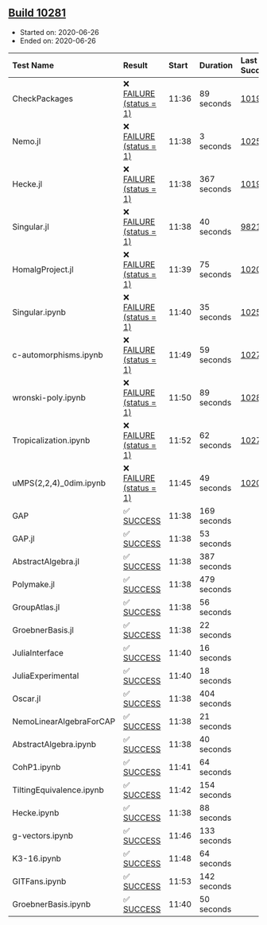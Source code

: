 ## [Build 10281](https://oscarci.mathematik.uni-kl.de/job/oscar/10281/)

* Started on: 2020-06-26
* Ended on: 2020-06-26

| Test Name    | Result | Start | Duration | Last Success | First Failure |
|:-------------|:-------|:------|:---------|:-------------|:--------------|
| CheckPackages | ❌ [FAILURE (status = 1)](https://oscarci.mathematik.uni-kl.de/job/oscar/10281/artifact/logs/build-10281/CheckPackages.log) | 11:36 | 89 seconds | [10197](https://oscarci.mathematik.uni-kl.de/job/oscar/10197/) | [10198](https://oscarci.mathematik.uni-kl.de/job/oscar/10198/) |
| Nemo.jl | ❌ [FAILURE (status = 1)](https://oscarci.mathematik.uni-kl.de/job/oscar/10281/artifact/logs/build-10281/Nemo.jl.log) | 11:38 | 3 seconds | [10252](https://oscarci.mathematik.uni-kl.de/job/oscar/10252/) | [10253](https://oscarci.mathematik.uni-kl.de/job/oscar/10253/) |
| Hecke.jl | ❌ [FAILURE (status = 1)](https://oscarci.mathematik.uni-kl.de/job/oscar/10281/artifact/logs/build-10281/Hecke.jl.log) | 11:38 | 367 seconds | [10197](https://oscarci.mathematik.uni-kl.de/job/oscar/10197/) | [10198](https://oscarci.mathematik.uni-kl.de/job/oscar/10198/) |
| Singular.jl | ❌ [FAILURE (status = 1)](https://oscarci.mathematik.uni-kl.de/job/oscar/10281/artifact/logs/build-10281/Singular.jl.log) | 11:38 | 40 seconds | [9821](https://oscarci.mathematik.uni-kl.de/job/oscar/9821/) | [9822](https://oscarci.mathematik.uni-kl.de/job/oscar/9822/) |
| HomalgProject.jl | ❌ [FAILURE (status = 1)](https://oscarci.mathematik.uni-kl.de/job/oscar/10281/artifact/logs/build-10281/HomalgProject.jl.log) | 11:39 | 75 seconds | [10209](https://oscarci.mathematik.uni-kl.de/job/oscar/10209/) | [10210](https://oscarci.mathematik.uni-kl.de/job/oscar/10210/) |
| Singular.ipynb | ❌ [FAILURE (status = 1)](https://oscarci.mathematik.uni-kl.de/job/oscar/10281/artifact/logs/build-10281/Singular.ipynb.log) | 11:40 | 35 seconds | [10252](https://oscarci.mathematik.uni-kl.de/job/oscar/10252/) | [10253](https://oscarci.mathematik.uni-kl.de/job/oscar/10253/) |
| c-automorphisms.ipynb | ❌ [FAILURE (status = 1)](https://oscarci.mathematik.uni-kl.de/job/oscar/10281/artifact/logs/build-10281/c-automorphisms.ipynb.log) | 11:49 | 59 seconds | [10279](https://oscarci.mathematik.uni-kl.de/job/oscar/10279/) | [10280](https://oscarci.mathematik.uni-kl.de/job/oscar/10280/) |
| wronski-poly.ipynb | ❌ [FAILURE (status = 1)](https://oscarci.mathematik.uni-kl.de/job/oscar/10281/artifact/logs/build-10281/wronski-poly.ipynb.log) | 11:50 | 89 seconds | [10280](https://oscarci.mathematik.uni-kl.de/job/oscar/10280/) | [10281](https://oscarci.mathematik.uni-kl.de/job/oscar/10281/) |
| Tropicalization.ipynb | ❌ [FAILURE (status = 1)](https://oscarci.mathematik.uni-kl.de/job/oscar/10281/artifact/logs/build-10281/Tropicalization.ipynb.log) | 11:52 | 62 seconds | [10279](https://oscarci.mathematik.uni-kl.de/job/oscar/10279/) | [10280](https://oscarci.mathematik.uni-kl.de/job/oscar/10280/) |
| uMPS(2,2,4)_0dim.ipynb | ❌ [FAILURE (status = 1)](https://oscarci.mathematik.uni-kl.de/job/oscar/10281/artifact/logs/build-10281/uMPS-2-2-4-_0dim.ipynb.log) | 11:45 | 49 seconds | [10209](https://oscarci.mathematik.uni-kl.de/job/oscar/10209/) | [10210](https://oscarci.mathematik.uni-kl.de/job/oscar/10210/) |
| GAP | ✅ [SUCCESS](https://oscarci.mathematik.uni-kl.de/job/oscar/10281/artifact/logs/build-10281/GAP.log) | 11:38 | 169 seconds |  |  |
| GAP.jl | ✅ [SUCCESS](https://oscarci.mathematik.uni-kl.de/job/oscar/10281/artifact/logs/build-10281/GAP.jl.log) | 11:38 | 53 seconds |  |  |
| AbstractAlgebra.jl | ✅ [SUCCESS](https://oscarci.mathematik.uni-kl.de/job/oscar/10281/artifact/logs/build-10281/AbstractAlgebra.jl.log) | 11:38 | 387 seconds |  |  |
| Polymake.jl | ✅ [SUCCESS](https://oscarci.mathematik.uni-kl.de/job/oscar/10281/artifact/logs/build-10281/Polymake.jl.log) | 11:38 | 479 seconds |  |  |
| GroupAtlas.jl | ✅ [SUCCESS](https://oscarci.mathematik.uni-kl.de/job/oscar/10281/artifact/logs/build-10281/GroupAtlas.jl.log) | 11:38 | 56 seconds |  |  |
| GroebnerBasis.jl | ✅ [SUCCESS](https://oscarci.mathematik.uni-kl.de/job/oscar/10281/artifact/logs/build-10281/GroebnerBasis.jl.log) | 11:38 | 22 seconds |  |  |
| JuliaInterface | ✅ [SUCCESS](https://oscarci.mathematik.uni-kl.de/job/oscar/10281/artifact/logs/build-10281/JuliaInterface.log) | 11:40 | 16 seconds |  |  |
| JuliaExperimental | ✅ [SUCCESS](https://oscarci.mathematik.uni-kl.de/job/oscar/10281/artifact/logs/build-10281/JuliaExperimental.log) | 11:40 | 18 seconds |  |  |
| Oscar.jl | ✅ [SUCCESS](https://oscarci.mathematik.uni-kl.de/job/oscar/10281/artifact/logs/build-10281/Oscar.jl.log) | 11:38 | 404 seconds |  |  |
| NemoLinearAlgebraForCAP | ✅ [SUCCESS](https://oscarci.mathematik.uni-kl.de/job/oscar/10281/artifact/logs/build-10281/NemoLinearAlgebraForCAP.log) | 11:38 | 21 seconds |  |  |
| AbstractAlgebra.ipynb | ✅ [SUCCESS](https://oscarci.mathematik.uni-kl.de/job/oscar/10281/artifact/logs/build-10281/AbstractAlgebra.ipynb.log) | 11:38 | 40 seconds |  |  |
| CohP1.ipynb | ✅ [SUCCESS](https://oscarci.mathematik.uni-kl.de/job/oscar/10281/artifact/logs/build-10281/CohP1.ipynb.log) | 11:41 | 64 seconds |  |  |
| TiltingEquivalence.ipynb | ✅ [SUCCESS](https://oscarci.mathematik.uni-kl.de/job/oscar/10281/artifact/logs/build-10281/TiltingEquivalence.ipynb.log) | 11:42 | 154 seconds |  |  |
| Hecke.ipynb | ✅ [SUCCESS](https://oscarci.mathematik.uni-kl.de/job/oscar/10281/artifact/logs/build-10281/Hecke.ipynb.log) | 11:38 | 88 seconds |  |  |
| g-vectors.ipynb | ✅ [SUCCESS](https://oscarci.mathematik.uni-kl.de/job/oscar/10281/artifact/logs/build-10281/g-vectors.ipynb.log) | 11:46 | 133 seconds |  |  |
| K3-16.ipynb | ✅ [SUCCESS](https://oscarci.mathematik.uni-kl.de/job/oscar/10281/artifact/logs/build-10281/K3-16.ipynb.log) | 11:48 | 64 seconds |  |  |
| GITFans.ipynb | ✅ [SUCCESS](https://oscarci.mathematik.uni-kl.de/job/oscar/10281/artifact/logs/build-10281/GITFans.ipynb.log) | 11:53 | 142 seconds |  |  |
| GroebnerBasis.ipynb | ✅ [SUCCESS](https://oscarci.mathematik.uni-kl.de/job/oscar/10281/artifact/logs/build-10281/GroebnerBasis.ipynb.log) | 11:40 | 50 seconds |  |  |
